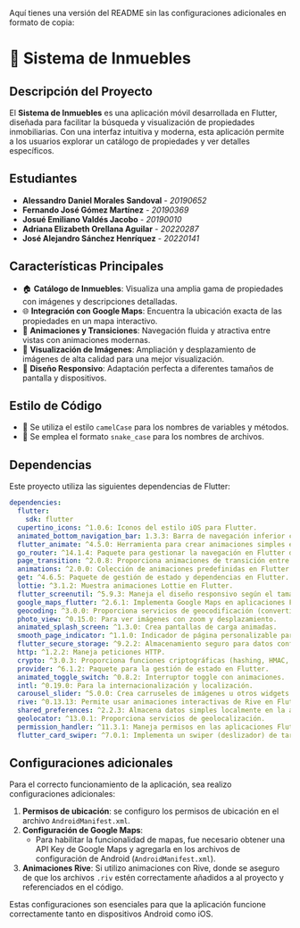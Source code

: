 Aquí tienes una versión del README sin las configuraciones adicionales en formato de copia:

# 🏡 Sistema de Inmuebles

## Descripción del Proyecto

El **Sistema de Inmuebles** es una aplicación móvil desarrollada en Flutter, diseñada para facilitar la búsqueda y visualización de propiedades inmobiliarias. Con una interfaz intuitiva y moderna, esta aplicación permite a los usuarios explorar un catálogo de propiedades y ver detalles específicos.

## Estudiantes

- **Alessandro Daniel Morales Sandoval** - *20190652*
- **Fernando José Gómez Martínez** - *20190369*
- **Josué Emiliano Valdés Jacobo** - *20190010*
- **Adriana Elizabeth Orellana Aguilar** - *20220287*
- **José Alejandro Sánchez Henríquez** - *20220141*

## Características Principales

- 🏠 **Catálogo de Inmuebles**: Visualiza una amplia gama de propiedades con imágenes y descripciones detalladas.
- 🌐 **Integración con Google Maps**: Encuentra la ubicación exacta de las propiedades en un mapa interactivo.
- 🔄 **Animaciones y Transiciones**: Navegación fluida y atractiva entre vistas con animaciones modernas.
- 📸 **Visualización de Imágenes**: Ampliación y desplazamiento de imágenes de alta calidad para una mejor visualización.
- 📏 **Diseño Responsivo**: Adaptación perfecta a diferentes tamaños de pantalla y dispositivos.

## Estilo de Código

- 🐫 Se utiliza el estilo `camelCase` para los nombres de variables y métodos.
- 🐍 Se emplea el formato `snake_case` para los nombres de archivos.


## Dependencias

Este proyecto utiliza las siguientes dependencias de Flutter:

```yaml
dependencies:
  flutter:
    sdk: flutter
  cupertino_icons: ^1.0.6: Iconos del estilo iOS para Flutter.
  animated_bottom_navigation_bar: 1.3.3: Barra de navegación inferior con animaciones personalizables.
  flutter_animate: ^4.5.0: Herramienta para crear animaciones simples en Flutter.
  go_router: ^14.1.4: Paquete para gestionar la navegación en Flutter de manera declarativa.
  page_transition: ^2.0.8: Proporciona animaciones de transición entre páginas.
  animations: ^2.0.0: Colección de animaciones predefinidas en Flutter.
  get: ^4.6.5: Paquete de gestión de estado y dependencias en Flutter.
  lottie: ^3.1.2: Muestra animaciones Lottie en Flutter.
  flutter_screenutil: ^5.9.3: Maneja el diseño responsivo según el tamaño de la pantalla.
  google_maps_flutter: ^2.6.1: Implementa Google Maps en aplicaciones Flutter.
  geocoding: ^3.0.0: Proporciona servicios de geocodificación (convertir direcciones en coordenadas y viceversa).
  photo_view: ^0.15.0: Para ver imágenes con zoom y desplazamiento.
  animated_splash_screen: ^1.3.0: Crea pantallas de carga animadas.
  smooth_page_indicator: ^1.1.0: Indicador de página personalizable para carruseles.
  flutter_secure_storage: ^9.2.2: Almacenamiento seguro para datos confidenciales en Flutter.
  http: ^1.2.2: Maneja peticiones HTTP.
  crypto: ^3.0.3: Proporciona funciones criptográficas (hashing, HMAC, etc.).
  provider: ^6.1.2: Paquete para la gestión de estado en Flutter.
  animated_toggle_switch: ^0.8.2: Interruptor toggle con animaciones.
  intl: ^0.19.0: Para la internacionalización y localización.
  carousel_slider: ^5.0.0: Crea carruseles de imágenes u otros widgets.
  rive: ^0.13.13: Permite usar animaciones interactivas de Rive en Flutter.
  shared_preferences: ^2.2.3: Almacena datos simples localmente en la app.
  geolocator: ^13.0.1: Proporciona servicios de geolocalización.
  permission_handler: ^11.3.1: Maneja permisos en las aplicaciones Flutter.
  flutter_card_swiper: ^7.0.1: Implementa un swiper (deslizador) de tarjetas.
```

## Configuraciones adicionales

Para el correcto funcionamiento de la aplicación, sea realizo configuraciones adicionales:

1. **Permisos de ubicación**: se configuro los permisos de ubicación en el archivo `AndroidManifest.xml`.
2. **Configuración de Google Maps**: 
   - Para habilitar la funcionalidad de mapas, fue necesario obtener una API Key de Google Maps y agregarla en los archivos de configuración de Android (`AndroidManifest.xml`).
3. **Animaciones Rive**: Si utilizo animaciones con Rive, donde se aseguro de que los archivos `.riv` estén correctamente añadidos a al proyecto y referenciados en el código.

Estas configuraciones son esenciales para que la aplicación funcione correctamente tanto en dispositivos Android como iOS.
